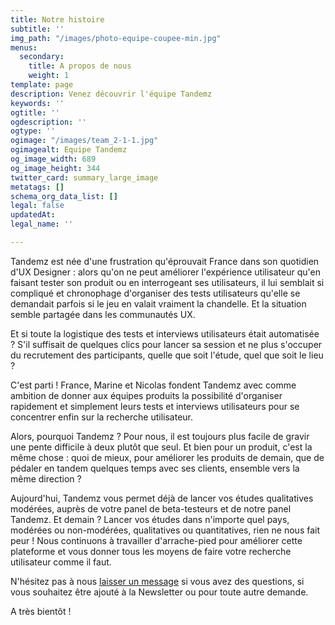 ```yaml
---
title: Notre histoire
subtitle: ''
img_path: "/images/photo-equipe-coupee-min.jpg"
menus:
  secondary:
    title: A propos de nous
    weight: 1
template: page
description: Venez découvrir l'équipe Tandemz
keywords: ''
ogtitle: ''
ogdescription: ''
ogtype: ''
ogimage: "/images/team_2-1-1.jpg"
ogimagealt: Equipe Tandemz
og_image_width: 689
og_image_height: 344
twitter_card: summary_large_image
metatags: []
schema_org_data_list: []
legal: false
updatedAt: 
legal_name: ''

---
```

Tandemz est née d'une frustration qu'éprouvait France dans son quotidien d'UX Designer : alors qu'on ne peut améliorer l'expérience utilisateur qu'en faisant tester son produit ou en interrogeant ses utilisateurs, il lui semblait si compliqué et chronophage d'organiser des tests utilisateurs qu'elle se demandait parfois si le jeu en valait vraiment la chandelle. Et la situation semble partagée dans les communautés UX.

Et si toute la logistique des tests et interviews utilisateurs était automatisée ? S'il suffisait de quelques clics pour lancer sa session et ne plus s'occuper du recrutement des participants, quelle que soit l'étude, quel que soit le lieu ?

C'est parti ! France, Marine et Nicolas fondent Tandemz avec comme ambition de donner aux équipes produits la possibilité d'organiser rapidement et simplement leurs tests et interviews utilisateurs pour se concentrer enfin sur la recherche utilisateur.

Alors, pourquoi Tandemz ? Pour nous, il est toujours plus facile de gravir une pente difficile à deux plutôt que seul. Et bien pour un produit, c'est la même chose : quoi de mieux, pour améliorer les produits de demain, que de pédaler en tandem quelques temps avec ses clients, ensemble vers la même direction ?

Aujourd'hui, Tandemz vous permet déjà de lancer vos études qualitatives modérées, auprès de votre panel de beta-testeurs et de notre panel Tandemz. Et demain ? Lancer vos études dans n'importe quel pays, modérées ou non-modérées, qualitatives ou quantitatives, rien ne nous fait peur ! Nous continuons à travailler d'arrache-pied pour améliorer cette plateforme et vous donner tous les moyens de faire votre recherche utilisateur comme il faut.

N'hésitez pas à nous [laisser un message](https://www.tandemz.io/contact/) si vous avez des questions, si vous souhaitez être ajouté à la Newsletter ou pour toute autre demande.

A très bientôt !